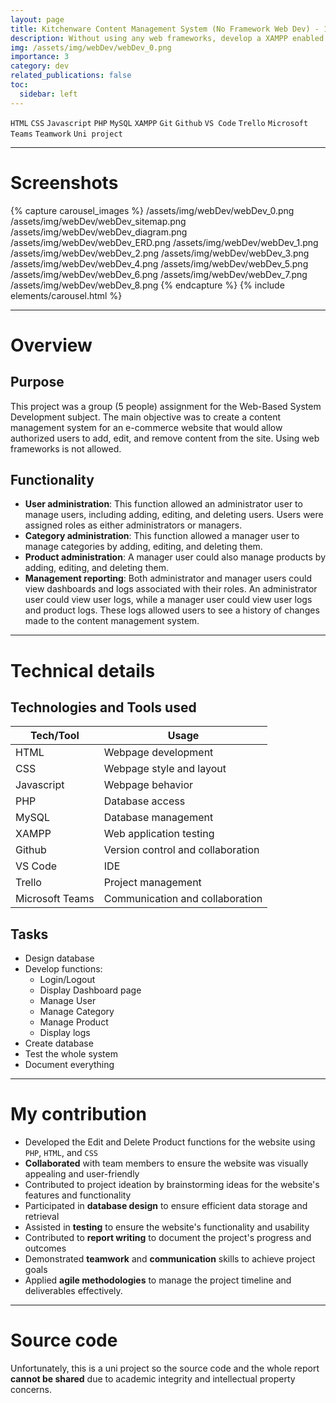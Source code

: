 ```yaml
---
layout: page
title: Kitchenware Content Management System (No Framework Web Dev) - 10/2021
description: Without using any web frameworks, develop a XAMPP enabled website with a backend database for an e-commerce business, providing mechanisms for a web administrator to add, edit and remove content from their website.
img: /assets/img/webDev/webDev_0.png
importance: 3
category: dev
related_publications: false
toc:
  sidebar: left
---
```


`HTML`
`CSS`
`Javascript`
`PHP`
`MySQL`
`XAMPP`
`Git`
`Github`
`VS Code`
`Trello`
`Microsoft Teams`
`Teamwork`
`Uni project`

---

# Screenshots

{% capture carousel_images %}
/assets/img/webDev/webDev_0.png
/assets/img/webDev/webDev_sitemap.png
/assets/img/webDev/webDev_diagram.png
/assets/img/webDev/webDev_ERD.png
/assets/img/webDev/webDev_1.png
/assets/img/webDev/webDev_2.png
/assets/img/webDev/webDev_3.png
/assets/img/webDev/webDev_4.png
/assets/img/webDev/webDev_5.png
/assets/img/webDev/webDev_6.png
/assets/img/webDev/webDev_7.png
/assets/img/webDev/webDev_8.png
{% endcapture %}
{% include elements/carousel.html %}

---

# Overview

## Purpose

This project was a group (5 people) assignment for the Web-Based System Development subject. The main objective was to create a content management system for an e-commerce website that would allow authorized users to add, edit, and remove content from the site. Using web frameworks is not allowed.

## Functionality

- **User administration**: This function allowed an administrator user to manage users, including adding, editing, and deleting users. Users were assigned roles as either administrators or managers.
- **Category administration**: This function allowed a manager user to manage categories by adding, editing, and deleting them.
- **Product administration**: A manager user could also manage products by adding, editing, and deleting them.
- **Management reporting**: Both administrator and manager users could view dashboards and logs associated with their roles. An administrator user could view user logs, while a manager user could view user logs and product logs. These logs allowed users to see a history of changes made to the content management system.

---

# Technical details

## Technologies and Tools used

| **Tech/Tool**   | **Usage**                         |
| --------------- | --------------------------------- |
| HTML            | Webpage development               |
| CSS             | Webpage style and layout          |
| Javascript      | Webpage behavior                  |
| PHP             | Database access                   |
| MySQL           | Database management               |
| XAMPP           | Web application testing           |
| Github          | Version control and collaboration |
| VS Code         | IDE                               |
| Trello          | Project management                |
| Microsoft Teams | Communication and collaboration   |

## Tasks

- Design database
- Develop functions:
  - Login/Logout
  - Display Dashboard page
  - Manage User
  - Manage Category
  - Manage Product
  - Display logs
- Create database
- Test the whole system
- Document everything

---

# My contribution

- Developed the Edit and Delete Product functions for the website using `PHP`, `HTML`, and `CSS`
- **Collaborated** with team members to ensure the website was visually appealing and user-friendly
- Contributed to project ideation by brainstorming ideas for the website's features and functionality
- Participated in **database design** to ensure efficient data storage and retrieval
- Assisted in **testing** to ensure the website's functionality and usability
- Contributed to **report writing** to document the project's progress and outcomes
- Demonstrated **teamwork** and **communication** skills to achieve project goals
- Applied **agile methodologies** to manage the project timeline and deliverables effectively.

---

# Source code

Unfortunately, this is a uni project so the source code and the whole report **cannot be shared** due to academic integrity and intellectual property concerns.
